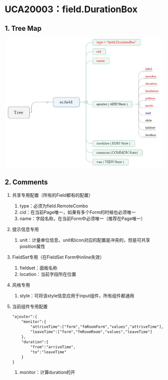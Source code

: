 # UCA20003：field.DurationBox

## 1. Tree Map

![](/engine/spec/component/img/field-003-01.JPG)

## 2. Comments

1. 共享专用配置（所有的Field都有的配置）
   1. type：必须为field.RemoteCombo
   2. cid：在当前Page唯一，如果有多个Form的时候也必须唯一
   3. name：字段名称，在当前Form中必须唯一（推荐在Page唯一）
2. 提示信息专用
   1. unit：计量单位信息，unit和icon对应的配置是冲突的，但是可共享position属性
3. FieldSet专用（在FieldSet Form中inline失效）
   1. fieldset：面板名称
   2. location：当前字段所在位置
4. 风格专用
   1. style：可将该style信息应用于input组件，所有组件都通用
5. 当前组件专用配置
   ```
   "ajouter":{
       "monitor":{
           "attriveTime":["form","fmRoomForm","values","attriveTime"],
           "leaveTime":["form","fmRoomRoom","values","leaveTime"]
       },
       "duration":{
           "from":"arriveTime",
           "to":"leaveTime"
       }
   }
   ```

   1. monitor：计算duration的开





